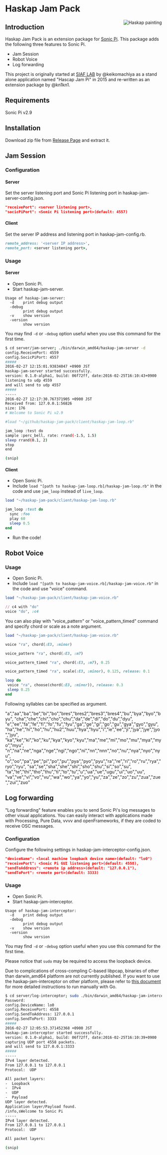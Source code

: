 # Haskap Jam Pack
<img src="haskap.png" alt="Haskap painting" title="Haskap" align="right" />

## Introduction
Haskap Jam Pack is an extension package for [Sonic Pi]( http://sonic-pi.net). This package adds the following three features to Sonic Pi.

* Jam Session
* Robot Voice
* Log forwarding

This project is originally started at [SIAF LAB](http://www.sapporo-internationalartfestival.jp/siaflab/sonic-jam-pi/) by @keikomachiya as a stand alone application named "Hascap Jam Pi" in 2015 and re-written as an extension package by @kn1kn1.

## Requirements
Sonic Pi v2.9

## Installation
Download zip file from [Release Page](https://github.com/siaflab/haskap-jam-pack/releases/) and extract it.

## Jam Session
### Configuration
#### Server
Set the server listening port and Sonic Pi listening port in haskap-jam-server-config.json.
```json
"receivePort": <server listening port>,
"socicPiPort": <Sonic Pi listening port>(default: 4557)
```

#### Client
Set the server IP address and listening port in haskap-jam-config.rb.
```rb
remote_address: '<server IP address>',
remote_port: <server listening port>,
```

### Usage
#### Server
* Open Sonic Pi.
* Start haskap-jam-server.

```
Usage of haskap-jam-server:
  -d	print debug output
  -debug
    	print debug output
  -v	show version
  -version
    	show version
```

You may find `-d` or `-debug` option useful when you use this command for the first time.

```sh
$ cd server/jam-server; ./bin/darwin_amd64/haskap-jam-server -d
config.ReceivePort: 4559
config.SocicPiPort: 4557
#####
2016-02-27 12:15:01.93834047 +0900 JST
haskap-jam-server started successfully.
version: 0.1.0-alpha1, build: 06f72ff, date:2016-02-25T16:10:43+0900
listening to udp 4559
and will send to udp 4557
#####
-----
2016-02-27 12:17:30.767371905 +0900 JST
Received from: 127.0.0.1:56826
size: 176
# Welcome to Sonic Pi v2.9

#load "~/github/haskap-jam-pack/client/haskap-jam-loop.rb"

jam_loop :test do
sample :perc_bell, rate: rrand(-1.5, 1.5)
sleep rrand(0.1, 2)
stop
end

(snip)
```

#### Client
* Open Sonic Pi.
* Include `load "[path to haskap-jam-loop.rb]/haskap-jam-loop.rb"` in the code and use `jam_loop` instead of `live_loop`.

```ruby
load "~/haskap-jam-pack/client/haskap-jam-loop.rb"

jam_loop :test do
  sync :foo
  play 60
  sleep 0.5
end
```
* Run the code!

## Robot Voice
### Usage
* Open Sonic Pi.
* Include `load "[path to haskap-jam-voice.rb]/haskap-jam-voice.rb"` in the code and use "voice" command.

```ruby
load "~/haskap-jam-pack/client/haskap-jam-voice.rb"

// c4 with "do"
voice "do", :c4
```

You can also play with "voice_pattern" or "voice_pattern_timed" command and specify chord or scale as a note argument.

```ruby
load "~/haskap-jam-pack/client/haskap-jam-voice.rb"

voice "ra", chord(:E3, :minor)

voice_pattern "ra", chord(:E3, :m7)

voice_pattern_timed "ra", chord(:E3, :m7), 0.25

voice_pattern_timed "ra", scale(:E3, :minor), 0.125, release: 0.1

loop do
 voice "ra", choose(chord(:E3, :minor)), release: 0.3
 sleep 0.25
end
```

Following syllables can be specified as argument.

"a","aa","ba","be","bi","bo","bres","bres2","bres3","bres4","bu","bya","byo","byu",
"cha","che","chi","cho","chu","da","de","di","do","du","dyu",
"e","ee","fa","fe","fi","fo","fu","fyu","ga","ge","gi","go","gu","gya","gyo","gyu",
"ha","he","hi","ho","hu","hu2","huu","hya","hyu","i","ie","ee","ji","jya","jye","jyo","jyu",
"ka","ke","ki","ko","ku","kya","kyo","kyu","ma","me","mi","mo","mu","mya","myo","myu",
"n","na","ne","nga","nge","ngi","ngo","ni","nn","nnn","no","nu","nya","nyo","nyu",
"o","oo","pa","pe","pi","po","pu","pya","pyo","pyu","ra","re","ri","ro","ru","rya","ryo","ryu",
"sa","se","sha","she","shi","sho","shu","si","so","su",
"ta","te","thi","tho","thu","ti","to","tu","u","ua","ue","ugu","ui","uo","uu",
"va","ve","vi","vo","vu","wa","wo","ya","yo","yu","za","ze","zo","zu","zua","zue","zui","zuo"

## Log forwarding

"Log forwarding" feature enables you to send Sonic Pi's log messages to other visual applications. You can easily interact with applications made with Processing, Pure Data, vvvv and openFrameworks, if they are coded to receive OSC messages.

### Configuration
Configure the following settings in haskap-jam-interceptor-config.json.

```json
"deviceName": <local machine loopback device name>(default: "lo0")
"receivePort": <Sonic Pi GUI listening port>(default: 4558),
"sendToAddress": <remote ip address>(default: "127.0.0.1"),
"sendToPort": <remote port>(default: 3333)
```

### Usage
* Open Sonic Pi.
* Start haskap-jam-interceptor.

```
Usage of haskap-jam-interceptor:
  -d	print debug output
  -debug
    	print debug output
  -v	show version
  -version
    	show version
```

You may find `-d` or `-debug` option useful when you use this command for the first time.

Please notice that `sudo` may be required to access the loopback device.

Due to complications of cross-compling C-based libpcap, binaries of other than darwin_amd64 platform are not currently published. If you want to use the haskap-jam-interceptor on other platform, please refer to [this document](https://github.com/siaflab/haskap-jam-pack/blob/master/server/log-interceptor/RUN-WITH-GO.md) for more detailed instructions to run manually with Go.

```sh
$ cd server/log-interceptor; sudo ./bin/darwin_amd64/haskap-jam-interceptor -d
Password:
config.DeviceName: lo0
config.ReceivePort: 4558
config.SendToAddress: 127.0.0.1
config.SendToPort: 3333
#####
2016-02-27 12:05:53.371452368 +0900 JST
haskap-jam-interceptor started successfully.
version: 0.1.0-alpha1, build: 06f72ff, date:2016-02-25T16:10:39+0900
capturing UDP port 4558 packets.
and will send to 127.0.0.1:3333
#####
-----
IPv4 layer detected.
From 127.0.0.1 to 127.0.0.1
Protocol:  UDP

All packet layers:
-  Loopback
-  IPv4
-  UDP
-  Payload
UDP layer detected.
Application layer/Payload found.
/info,sWelcome to Sonic Pi
-----
IPv4 layer detected.
From 127.0.0.1 to 127.0.0.1
Protocol:  UDP

All packet layers:

(snip)
```
